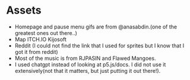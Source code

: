 # Assets
- Homepage and pause menu gifs are from @anasabdin.(one of the greatest ones out there..)
- Map ITCH.IO Kijosoft
- Reddit (I could not find the link that I used for sprites but I know that I got it from reddit)
- Most of the music is from RJPASIN and Flawed Mangoes.
- I used chatgpt instead of looking at p5.js/docs. I did not use it extensively(not that it matters, but just putting it out there!).
